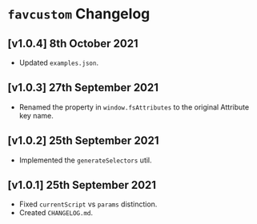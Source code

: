 # `favcustom` Changelog

## [v1.0.4] 8th October 2021

- Updated `examples.json`.

## [v1.0.3] 27th September 2021

- Renamed the property in `window.fsAttributes` to the original Attribute key name.

## [v1.0.2] 25th September 2021

- Implemented the `generateSelectors` util.

## [v1.0.1] 25th September 2021

- Fixed `currentScript` vs `params` distinction.
- Created `CHANGELOG.md`.

